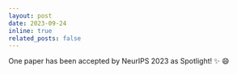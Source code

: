```yaml
---
layout: post
date: 2023-09-24
inline: true
related_posts: false
---
```


One paper has been accepted by NeurIPS 2023 as Spotlight! ✨ 😄 

